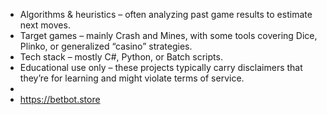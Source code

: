 - Algorithms & heuristics – often analyzing past game results to estimate next moves.
- Target games – mainly Crash and Mines, with some tools covering Dice, Plinko, or generalized “casino” strategies.
- Tech stack – mostly C#, Python, or Batch scripts.
- Educational use only – these projects typically carry disclaimers that they’re for learning and might violate terms of service.
-
- https://betbot.store
